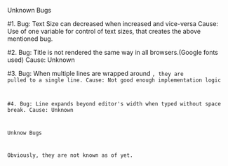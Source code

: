Unknown Bugs

#1. Bug: Text Size can decreased when increased and vice-versa
    Cause: Use of one variable for control of text sizes, that creates the above mentioned bug.

#2. Bug: Title is not rendered the same way in all browsers.(Google fonts used)
    Cause: Unknown

#3. Bug: When multiple lines are wrapped around <code>, they are pulled to a single line.
    Cause: Not good enough implementation logic

#4. Bug: Line expands beyond editor's width when typed without space break.
    Cause: Unknown

Unknow Bugs

Obviously, they are not known as of yet.
